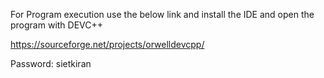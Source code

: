 For Program execution use the below link and install the IDE and open the program with DEVC++

https://sourceforge.net/projects/orwelldevcpp/

Password: sietkiran
